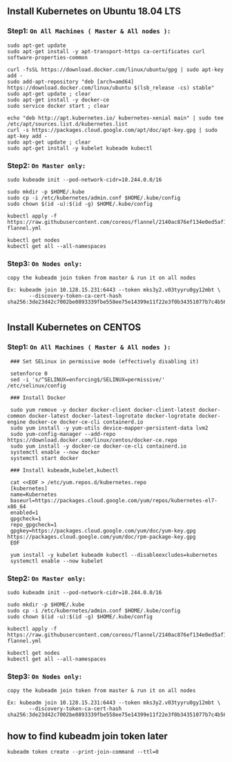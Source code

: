 ## Install Kubernetes on Ubuntu 18.04 LTS 

### Step1: `On All Machines ( Master & All nodes ):`

    sudo apt-get update
    sudo apt-get install -y apt-transport-https ca-certificates curl software-properties-common

    curl -fsSL https://download.docker.com/linux/ubuntu/gpg | sudo apt-key add -
    sudo add-apt-repository "deb [arch=amd64] https://download.docker.com/linux/ubuntu $(lsb_release -cs) stable"
    sudo apt-get update ; clear
    sudo apt-get install -y docker-ce
    sudo service docker start ; clear

    echo "deb http://apt.kubernetes.io/ kubernetes-xenial main" | sudo tee /etc/apt/sources.list.d/kubernetes.list
    curl -s https://packages.cloud.google.com/apt/doc/apt-key.gpg | sudo apt-key add -
    sudo apt-get update ; clear
    sudo apt-get install -y kubelet kubeadm kubectl	
	
### Step2: `On Master only:`

    sudo kubeadm init --pod-network-cidr=10.244.0.0/16
	
    sudo mkdir -p $HOME/.kube
    sudo cp -i /etc/kubernetes/admin.conf $HOME/.kube/config
    sudo chown $(id -u):$(id -g) $HOME/.kube/config

    kubectl apply -f https://raw.githubusercontent.com/coreos/flannel/2140ac876ef134e0ed5af15c65e414cf26827915/Documentation/kube-flannel.yml
	
    kubectl get nodes
    kubectl get all --all-namespaces

### Step3: `On Nodes only:`
       
    copy the kubeadm join token from master & run it on all nodes
          
    Ex: kubeadm join 10.128.15.231:6443 --token mks3y2.v03tyyru0gy12mbt \
           --discovery-token-ca-cert-hash sha256:3de23d42c7002be0893339fbe558ee75e14399e11f22e3f0b34351077b7c4b56

#


## Install Kubernetes on CENTOS 

### Step1: `On All Machines ( Master & All nodes ):`

     ### Set SELinux in permissive mode (effectively disabling it)
     
     setenforce 0
     sed -i 's/^SELINUX=enforcing$/SELINUX=permissive/' /etc/selinux/config

     ### Install Docker
     
     sudo yum remove -y docker docker-client docker-client-latest docker-common docker-latest docker-latest-logrotate docker-logrotate docker-engine docker-ce docker-ce-cli containerd.io
     sudo yum install -y yum-utils device-mapper-persistent-data lvm2
     sudo yum-config-manager --add-repo https://download.docker.com/linux/centos/docker-ce.repo
     sudo yum install -y docker-ce docker-ce-cli containerd.io
     systemctl enable --now docker
     systemctl start docker

     ### Install kubeadm,kubelet,kubectl
     
     cat <<EOF > /etc/yum.repos.d/kubernetes.repo
     [kubernetes]
     name=Kubernetes
     baseurl=https://packages.cloud.google.com/yum/repos/kubernetes-el7-x86_64
     enabled=1
     gpgcheck=1
     repo_gpgcheck=1
     gpgkey=https://packages.cloud.google.com/yum/doc/yum-key.gpg https://packages.cloud.google.com/yum/doc/rpm-package-key.gpg
     EOF

     yum install -y kubelet kubeadm kubectl --disableexcludes=kubernetes
     systemctl enable --now kubelet

### Step2: `On Master only:`

    sudo kubeadm init --pod-network-cidr=10.244.0.0/16

    sudo mkdir -p $HOME/.kube
    sudo cp -i /etc/kubernetes/admin.conf $HOME/.kube/config
    sudo chown $(id -u):$(id -g) $HOME/.kube/config

    kubectl apply -f https://raw.githubusercontent.com/coreos/flannel/2140ac876ef134e0ed5af15c65e414cf26827915/Documentation/kube-flannel.yml

    kubectl get nodes
    kubectl get all --all-namespaces

### Step3: `On Nodes only:`

    copy the kubeadm join token from master & run it on all nodes

    Ex: kubeadm join 10.128.15.231:6443 --token mks3y2.v03tyyru0gy12mbt \
           --discovery-token-ca-cert-hash sha256:3de23d42c7002be0893339fbe558ee75e14399e11f22e3f0b34351077b7c4b56




## how to find kubeadm join token later
```
kubeadm token create --print-join-command --ttl=0
```
